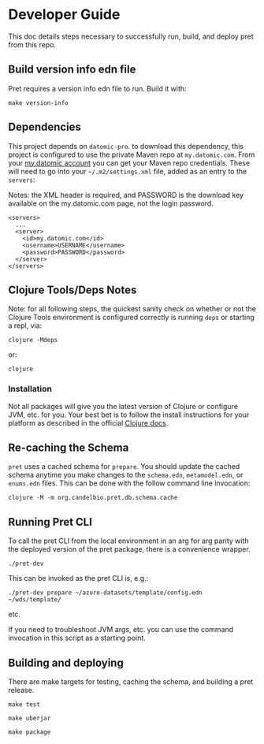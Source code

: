 # Developer Guide

This doc details steps necessary to successfully run, build, and deploy pret from this repo.

## Build version info edn file

Pret requires a version info edn file to run. Build it with:

```
make version-info
```


## Dependencies

This project depends on `datomic-pro`. to download this dependency, this project is configured to use the private
Maven repo at `my.datomic.com`. From your [my.datomic account](https://my.datomic.com/account) you can get your
Maven repo credentials. These will need to go into your `~/.m2/settings.xml` file, added as an entry to the
`servers`:

Notes: the XML header is required, and PASSWORD is the download key available on the my.datomic.com page, not the login password.
```
<servers>
  ...
  <server>
    <id>my.datomic.com</id>
    <username>USERNAME</username>
    <password>PASSWORD</password>
  </server>
</servers>
```

## Clojure Tools/Deps Notes

Note: for all following steps, the quickest sanity check on whether or not the Clojure Tools environment is configured correctly is running `deps` or starting a repl, via:

```clojure -Mdeps```

or:

```clojure```

### Installation

Not all packages will give you the latest version of Clojure or configure JVM, etc. for you. Your best bet is to follow the install instructions for your platform as described in the official
[Clojure docs](https://clojure.org/guides/getting_started).

## Re-caching the Schema

`pret` uses a cached schema for `prepare`. You should update the cached schema anytime you make changes to
the `schema.edn`, `metamodel.edn`, or `enums.edn` files. This can be done with the follow command line invocation:


```
clojure -M -m org.candelbio.pret.db.schema.cache
```

## Running Pret CLI

To call the pret CLI from the local environment in an arg for arg parity with the deployed version of the pret package, there is a convenience wrapper.

```
./pret-dev
```

This can be invoked as the pret CLI is, e.g.:

```
./pret-dev prepare ~/azure-datasets/template/config.edn ~/wds/template/
```

etc.

If you need to troubleshoot JVM args, etc. you can use the command invocation in this script as a starting point.

## Building and deploying

There are make targets for testing, caching the schema, and building a pret release.

```
make test
```

```
make uberjar
```

```
make package
```

